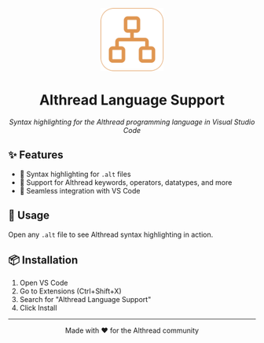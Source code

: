 <div align="center">
  <img src="light_logo.png" alt="Althread Logo" width="128" height="128" style="opacity: 0.9;">
  
  # Althread Language Support
  
  *Syntax highlighting for the Althread programming language in Visual Studio Code*
</div>

## ✨ Features
- 🎨 Syntax highlighting for `.alt` files
- 🔧 Support for Althread keywords, operators, datatypes, and more
- 🚀 Seamless integration with VS Code

## 🚀 Usage
Open any `.alt` file to see Althread syntax highlighting in action.

## 📦 Installation
1. Open VS Code
2. Go to Extensions (Ctrl+Shift+X)
3. Search for "Althread Language Support"
4. Click Install

---
<div align="center">
  Made with ❤️ for the Althread community
</div>